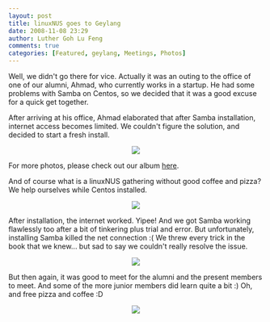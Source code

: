 ```yaml
---
layout: post
title: linuxNUS goes to Geylang
date: 2008-11-08 23:29
author: Luther Goh Lu Feng
comments: true
categories: [Featured, geylang, Meetings, Photos]
---
```

Well, we didn't go there for vice. Actually it was an outing to the office of one of our alumni, Ahmad, who currently works in a startup. He had some problems with Samba on Centos, so we decided that it was a good excuse for a quick get together.

After arriving at his office, Ahmad elaborated that after Samba installation, internet access becomes limited. We couldn't figure the solution, and decided to start a fresh install.

<div align="center"><img src="http://inlinethumb32.webshots.com/41503/2857458070101890940S425x425Q85.jpg" /> </div>

For more photos, please check out our album <a href="http://good-times.webshots.com/album/568198109cxZkVs?vhost=good-times&start=0">here</a>.

And of course what is a linuxNUS gathering without good coffee and pizza? We help ourselves while Centos installed.

<div align="center"><img src="http://inlinethumb16.webshots.com/42831/2499221570101890940S425x425Q85.jpg" /> </div>

After installation, the internet worked. Yipee! And we got Samba working flawlessly too after a bit of tinkering plus trial and error. But unfortunately, installing Samba killed the net connection :( We threw every trick in the book that we knew... but sad to say we couldn't really resolve the issue.

<div align="center"><img src="http://inlinethumb46.webshots.com/44077/2163757870101890940S425x425Q85.jpg" /></div>

But then again, it was good to meet for the alumni and the present members to meet. And some of the more junior members did learn quite a bit :) Oh, and free pizza and coffee :D

<div align="center"><img src="http://inlinethumb12.webshots.com/23691/2713177720101890940S425x425Q85.jpg" /></div>
